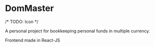 # DomMaster
/* TODO: Icon */

A personal project for bookkeeping personal funds in multiple currency.

Frontend made in React-JS
